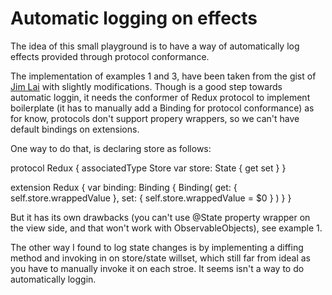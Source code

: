 # Automatic logging on effects

The idea of this small playground is to have a way of automatically log effects provided through protocol conformance.

The implementation of examples 1 and 3, have been taken from the gist of [Jim Lai](https://gist.github.com/swift2931/6c9fb7fb828777a50860be2b9ae05fe0) with slightly modifications. Though is a good step towards automatic loggin, it needs the conformer of Redux protocol to implement boilerplate (it has to manually add a Binding<Store> for protocol conformance) as for know, protocols don't support propery wrappers, so we can't have default bindings on extensions.

One way to do that, is declaring store as follows:

protocol Redux {
    associatedType Store
    var store: State<Store> { get set }
}

extension Redux {
    var binding: Binding<Store> {
        Binding(
            get: { self.store.wrappedValue },
            set: { self.store.wrappedValue = $0 }
        )
    }
}

But it has its own drawbacks (you can't use @State property wrapper on the view side, and that won't work with ObservableObjects), see example 1.

The other way I found to log state changes is by implementing a diffing method and invoking in on store/state willset, which still far from ideal as you have to manually invoke it on each stroe. It seems isn't a way to do automatically loggin.
